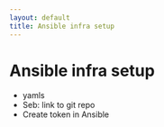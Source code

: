 ```yaml
---
layout: default
title: Ansible infra setup
---
```


# Ansible infra setup

* yamls
* Seb: link to git repo
* Create token in Ansible
